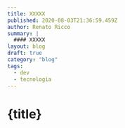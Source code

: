 ```yaml
---
title: XXXXX
published: 2020-08-03T21:36:59.459Z
author: Renato Ricco
summary: |
  #### XXXXX
layout: blog
draft: true
category: "blog"
tags:
  - dev
  - tecnologia
---
```


# {title}
